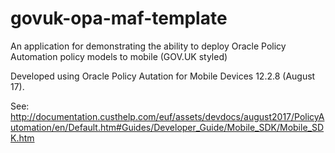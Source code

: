 # govuk-opa-maf-template
An application for demonstrating the ability to deploy Oracle Policy Automation policy models to mobile (GOV.UK styled)

Developed using Oracle Policy Autation for Mobile Devices 12.2.8 (August 17).  

See: http://documentation.custhelp.com/euf/assets/devdocs/august2017/PolicyAutomation/en/Default.htm#Guides/Developer_Guide/Mobile_SDK/Mobile_SDK.htm

